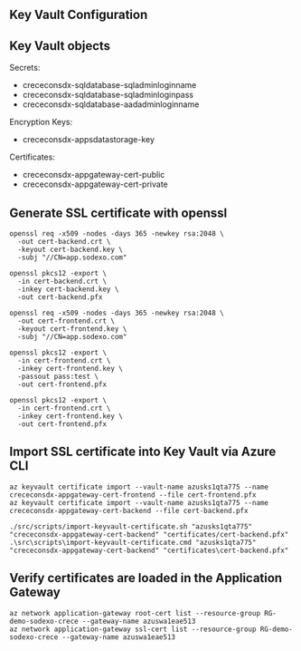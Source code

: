 Key Vault Configuration
-----------------------

## Key Vault objects

Secrets:

* crececonsdx-sqldatabase-sqladminloginname
* crececonsdx-sqldatabase-sqladminloginpass
* crececonsdx-sqldatabase-aadadminloginname

Encryption Keys:

* crececonsdx-appsdatastorage-key

Certificates:

* crececonsdx-appgateway-cert-public
* crececonsdx-appgateway-cert-private

## Generate SSL certificate with openssl

```
openssl req -x509 -nodes -days 365 -newkey rsa:2048 \
  -out cert-backend.crt \
  -keyout cert-backend.key \
  -subj "//CN=app.sodexo.com"

openssl pkcs12 -export \
  -in cert-backend.crt \
  -inkey cert-backend.key \
  -out cert-backend.pfx

openssl req -x509 -nodes -days 365 -newkey rsa:2048 \
  -out cert-frontend.crt \
  -keyout cert-frontend.key \
  -subj "//CN=app.sodexo.com"

openssl pkcs12 -export \
  -in cert-frontend.crt \
  -inkey cert-frontend.key \
  -passout pass:test \
  -out cert-frontend.pfx

openssl pkcs12 -export \
  -in cert-frontend.crt \
  -inkey cert-frontend.key \
  -out cert-frontend.pfx
```

## Import SSL certificate into Key Vault via Azure CLI

```
az keyvault certificate import --vault-name azusks1qta775 --name crececonsdx-appgateway-cert-frontend --file cert-frontend.pfx
az keyvault certificate import --vault-name azusks1qta775 --name crececonsdx-appgateway-cert-backend --file cert-backend.pfx
```

```
./src/scripts/import-keyvault-certificate.sh "azusks1qta775" "crececonsdx-appgateway-cert-backend" "certificates/cert-backend.pfx"
.\src\scripts\import-keyvault-certificate.cmd "azusks1qta775" "crececonsdx-appgateway-cert-backend" "certificates\cert-backend.pfx"
```

## Verify certificates are loaded in the Application Gateway

```
az network application-gateway root-cert list --resource-group RG-demo-sodexo-crece --gateway-name azuswa1eae513
az network application-gateway ssl-cert list --resource-group RG-demo-sodexo-crece --gateway-name azuswa1eae513
```